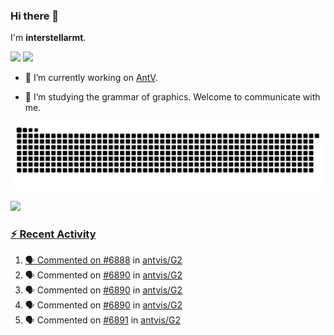 ### Hi there 👋

I'm **interstellarmt**.

[![](https://img.shields.io/endpoint?url=https://awards.antv.vision/interstellarmt-g2-contributor.json)](https://github.com/antvis/g2)
[![](https://img.shields.io/endpoint?url=https://awards.antv.vision/interstellarmt-gpt-vis-contributor.json)](https://github.com/antvis/gpt-vis)

- 🔭 I’m currently working on [AntV](https://github.com/antvis).

- 📖 I’m studying the grammar of graphics. Welcome to communicate with me.

![](https://raw.githubusercontent.com/interstellarmt/interstellarmt/refs/heads/output/github-contribution-grid-snake.svg)
<div>
  <a href="https://github.com/interstellarmt">
  <img height="180em" src="https://github-readme-stats-eight-theta.vercel.app/api?username=interstellarmt&show_icons=true&include_all_commits=true&count_private=true&theme=tokyonight"/>
</div>
    
### :zap: Recent Activity

<!--START_SECTION:activity-->
1. 🗣 Commented on [#6888](https://github.com/antvis/G2/pull/6888#issuecomment-2892799069) in [antvis/G2](https://github.com/antvis/G2)
2. 🗣 Commented on [#6890](https://github.com/antvis/G2/pull/6890#issuecomment-2892787501) in [antvis/G2](https://github.com/antvis/G2)
3. 🗣 Commented on [#6890](https://github.com/antvis/G2/pull/6890#issuecomment-2892769744) in [antvis/G2](https://github.com/antvis/G2)
4. 🗣 Commented on [#6890](https://github.com/antvis/G2/pull/6890#issuecomment-2892760940) in [antvis/G2](https://github.com/antvis/G2)
5. 🗣 Commented on [#6891](https://github.com/antvis/G2/pull/6891#issuecomment-2892758899) in [antvis/G2](https://github.com/antvis/G2)
<!--END_SECTION:activity-->

